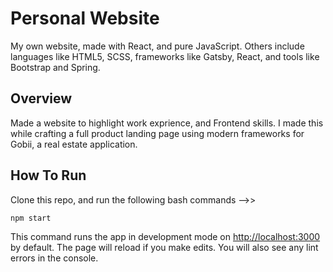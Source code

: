 # Personal Website
My own website, made with React, and pure JavaScript. Others include languages like HTML5, SCSS, frameworks like Gatsby, React, and tools like Bootstrap and Spring.

## Overview
Made a website to highlight work exprience, and Frontend skills. I made this while crafting a full product landing page using modern frameworks for Gobii, a real estate application.

## How To Run
Clone this repo, and run the following bash commands -->>

```bash
npm start
```

This command runs the app in development mode on [http://localhost:3000](http://localhost:3000) by default. The page will reload if you make edits. You will also see any lint errors in the console.
